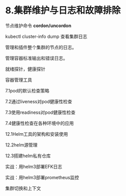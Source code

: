 # 8.集群维护与日志和故障排除

节点维护命令  **cordon/uncordon**

kubectl cluster-info dump 查看集群日志

管理和插件整个集群的节点的日志。

管理容器标准输出和错误日志。

就绪探针，健康探针

容器管理工具

7.1pod的默认检查策略

7.2通过liveness对pod健康性检查

7.3使用readiness对pod健康性检查

7.4健康性检查在各种环境中的应用

12.1Helm工具的架构和安装使用

12.2helm源管理

12.3搭建helm私有仓库

实战：用helm3部署EFK日志

实战：用helm3部署prometheus监控

集群切换和上下文

